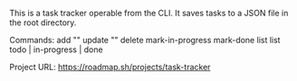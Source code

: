 This is a task tracker operable from the CLI.
It saves tasks to a JSON file in the root directory.

Commands:
    add "<description>"
    update <id> "<description>"
    delete <id>
    mark-in-progress <id>
    mark-done <id>
    list
    list todo | in-progress | done

Project URL: https://roadmap.sh/projects/task-tracker
